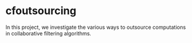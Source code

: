 # cfoutsourcing

In this project, we investigate the various ways to outsource computations in collaborative filtering algorithms.
